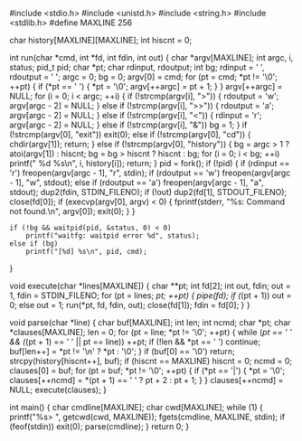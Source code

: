 #include <stdio.h>
#include <unistd.h>
#include <string.h>
#include <stdlib.h>
#define MAXLINE 256

char history[MAXLINE][MAXLINE];
int hiscnt = 0;

int run(char *cmd, int *fd, int fdin, int out) {
	char *argv[MAXLINE];
	int argc, i, status;
	pid_t pid;
	char *pt;
	char rdinput, rdoutput;
	int bg;
	rdinput = ' ', rdoutput = ' ';
	argc = 0;
	bg = 0;
	argv[0] = cmd;
	for (pt = cmd; *pt != '\0'; ++pt) {
		if (*pt == ' ') {
			*pt = '\0';
			argv[++argc] = pt + 1;
		}
	}
	argv[++argc] = NULL;
	for (i = 0; i < argc; ++i) {
		if (!strcmp(argv[i], ">")) {
			rdoutput = 'w';
			argv[argc - 2] = NULL;
		}
		else if (!strcmp(argv[i], ">>")) {
			rdoutput = 'a';
			argv[argc - 2] = NULL;
		}
		else if (!strcmp(argv[i], "<")) {
			rdinput = 'r';
			argv[argc - 2] = NULL;
		}
		else if (!strcmp(argv[i], "&"))
			bg = 1;
	}
	if (!strcmp(argv[0], "exit"))
		exit(0);
	else if (!strcmp(argv[0], "cd")) {
		chdir(argv[1]);
		return;
	}
	else if (!strcmp(argv[0], "history")) {
		bg = argc > 1 ? atoi(argv[1]) : hiscnt;
		bg = bg > hiscnt ? hiscnt : bg;
		for (i = 0; i < bg; ++i)
			printf("  %d  %s\n", i, history[i]);
		return;
	}
	pid = fork();
	if (!pid) {
		if (rdinput == 'r')
			freopen(argv[argc - 1], "r", stdin);
		if (rdoutput == 'w')
			freopen(argv[argc - 1], "w", stdout);
		else if (rdoutput == 'a')
			freopen(argv[argc - 1], "a", stdout);
		dup2(fdin, STDIN_FILENO);
		if (!out)
			dup2(fd[1], STDOUT_FILENO);
		close(fd[0]);
		if (execvp(argv[0], argv) < 0) {
			fprintf(stderr, "%s: Command not found.\n", argv[0]);
			exit(0);
		}
	}

	if (!bg && waitpid(pid, &status, 0) < 0)
		printf("waitfg: waitpid error %d", status);
	else if (bg)
		printf("[%d] %s\n", pid, cmd);
}

void execute(char *lines[MAXLINE]) {
	char **pt;
	int fd[2];
	int out, fdin;
	out = 1, fdin = STDIN_FILENO;
	for (pt = lines; *pt; ++pt) {
		pipe(fd);
		if (*(pt + 1))
			out = 0;
		else
			out = 1;
		run(*pt, fd, fdin, out);
		close(fd[1]);
		fdin = fd[0];
	}
}

void parse(char *line) {
	char buf[MAXLINE];
	int len;
	int ncmd;
	char *pt;
	char *clauses[MAXLINE];
	len = 0;
	for (pt = line; *pt != '\0'; ++pt) {
		while (*pt == ' ' && (*(pt + 1) == ' ' || pt == line))
			++pt;
		if (!len && *pt == ' ')
			continue;
		buf[len++] = *pt != '\n' ? *pt : '\0';
	}
	if (buf[0] == '\0')
		return;
	strcpy(history[hiscnt++], buf);
	if (hiscnt == MAXLINE)
		hiscnt = 0;
	ncmd = 0;
	clauses[0] = buf;
	for (pt = buf; *pt != '\0'; ++pt) {
		if (*pt == '|') {
			*pt = '\0';
			clauses[++ncmd] = *(pt + 1) == ' ' ? pt + 2 : pt + 1;
		}
	}
	clauses[++ncmd] = NULL;
	execute(clauses);
}

int main() {
	char cmdline[MAXLINE];
	char cwd[MAXLINE];
	while (1) {
		printf("%s> ", getcwd(cwd, MAXLINE));
		fgets(cmdline, MAXLINE, stdin);
		if (feof(stdin))
			exit(0);
		parse(cmdline);
	}
	return 0;
}
